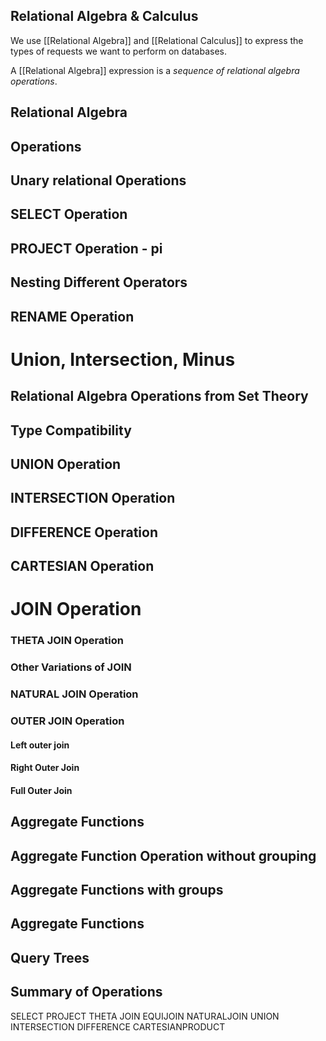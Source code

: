 ## Relational Algebra & Calculus
We use [[Relational Algebra]] and [[Relational Calculus]] to express the types of requests we want to perform on databases. 

A [[Relational Algebra]] expression is a *sequence of relational algebra operations*. 

## Relational Algebra



## Operations



## Unary relational Operations



## SELECT Operation



## PROJECT Operation - pi



## Nesting Different Operators



## RENAME Operation



# Union, Intersection, Minus

## Relational Algebra Operations from Set Theory



## Type Compatibility



## UNION Operation



## INTERSECTION Operation



## DIFFERENCE Operation



## CARTESIAN Operation



# JOIN Operation



### THETA JOIN Operation



### Other Variations of JOIN



### NATURAL JOIN Operation



### OUTER JOIN Operation



#### Left outer join



#### Right Outer Join



#### Full Outer Join



## Aggregate Functions



## Aggregate Function Operation without grouping



## Aggregate Functions with groups



## Aggregate Functions



## Query Trees



## Summary of Operations

SELECT
PROJECT
THETA JOIN
EQUIJOIN
NATURALJOIN
UNION
INTERSECTION
DIFFERENCE
CARTESIANPRODUCT